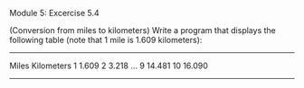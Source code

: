 
Module 5: Excercise 5.4 

(Conversion from miles to kilometers) Write a program that displays the following table (note that 1 mile is 1.609 kilometers):

--------------------------------------------------------------------

Miles           Kilometers
1                   1.609
2                   3.218
...
9                   14.481
10                16.090

--------------------------------------------------------------------
